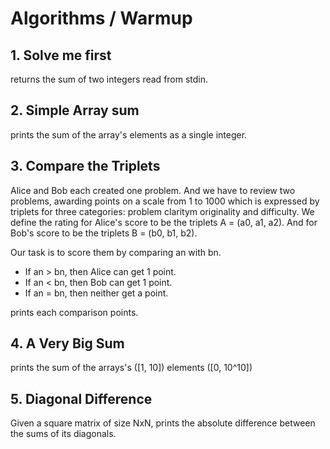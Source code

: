 # Algorithms / Warmup

## 1. Solve me first
returns the sum of two integers read from stdin.

## 2. Simple Array sum
prints the sum of the array's elements as a single integer.

## 3. Compare the Triplets
Alice and Bob each created one problem. And we have to review two problems, awarding points on a scale from 1 to 1000 which is expressed by triplets for three categories: problem claritym originality and difficulty.
We define the rating for Alice's score to be the triplets A = (a0, a1, a2). And for Bob's score to be the triplets B = (b0, b1, b2).

Our task is to score them by comparing an with bn.
- If an > bn, then Alice can get 1 point.
- If an < bn, then Bob can get 1 point.
- If an = bn, then neither get a point.

prints each comparison points.

## 4. A Very Big Sum
prints the sum of the arrays's ([1, 10]) elements ([0, 10^10])

## 5. Diagonal Difference
Given a square matrix of size NxN, prints the absolute difference between the sums of its diagonals.
